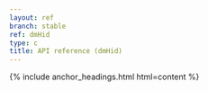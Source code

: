 ```yaml
---
layout: ref
branch: stable
ref: dmHid
type: c
title: API reference (dmHid)
---
```

{% include anchor_headings.html html=content %}